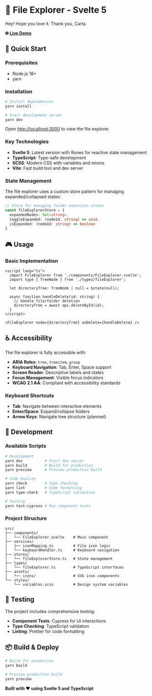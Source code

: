 # 🌳 File Explorer - Svelte 5

Hey! Hope you love it. Thank you, Carta.

**🌐 [Live Demo](https://file-explorer-x47x.vercel.app)**

## 🚀 Quick Start

### Prerequisites

- Node.js 18+
- yarn

### Installation

```bash
# Install dependencies
yarn install

# Start development server
yarn dev
```

Open [http://localhost:3000](http://localhost:3000) to view the file explorer.

### Key Technologies

- **Svelte 5**: Latest version with Runes for reactive state management
- **TypeScript**: Type-safe development
- **SCSS**: Modern CSS with variables and mixins
- **Vite**: Fast build tool and dev server

### State Management

The file explorer uses a custom store pattern for managing expanded/collapsed states:

```typescript
// Store for managing folder expansion states
const fileExplorerStore = {
  expandedNodes: Set<string>,
  toggleExpanded: (nodeId: string) => void,
  isExpanded: (nodeId: string) => boolean
}
```

## 🎮 Usage

### Basic Implementation

```svelte
<script lang="ts">
  import FileExplorer from './components/FileExplorer.svelte';
  import type { TreeNode } from './types/fileExplorer';

  let directoryTree: TreeNode | null = $state(null);

  async function handleDelete(id: string) {
    // Handle file/folder deletion
    directoryTree = await api.deleteById(id);
  }
</script>

<FileExplorer node={directoryTree} onDelete={handleDelete} />
```

## ♿ Accessibility

The file explorer is fully accessible with:

- **ARIA Roles**: `tree`, `treeitem`, `group`
- **Keyboard Navigation**: Tab, Enter, Space support
- **Screen Reader**: Descriptive labels and states
- **Focus Management**: Visible focus indicators
- **WCAG 2.1 AA**: Compliant with accessibility standards

### Keyboard Shortcuts

- **Tab**: Navigate between interactive elements
- **Enter/Space**: Expand/collapse folders
- **Arrow Keys**: Navigate tree structure (planned)

## 🔧 Development

### Available Scripts

```bash
# Development
yarn dev          # Start dev server
yarn build        # Build for production
yarn preview      # Preview production build

# Code Quality
yarn check        # Type checking
yarn lint         # Code formatting
yarn type-check   # TypeScript validation

# Testing
yarn test:cypress # Run component tests
```

### Project Structure

```
src/
├── components/
│   └── FileExplorer.svelte    # Main component
├── services/
│   ├── iconMapping.ts         # File icon logic
│   └── keyboardHandler.ts     # Keyboard navigation
├── stores/
│   └── fileExplorerStore.ts   # State management
├── types/
│   └── fileExplorer.ts        # TypeScript interfaces
├── assets/
│   └── icons/                 # SVG icon components
└── styles/
    └── variables.scss         # Design system variables
```

## 🧪 Testing

The project includes comprehensive testing:

- **Component Tests**: Cypress for UI interactions
- **Type Checking**: TypeScript validation
- **Linting**: Prettier for code formatting

## 📦 Build & Deploy

```bash
# Build for production
yarn build

# Preview production build
yarn preview
```

**Built with ❤️ using Svelte 5 and TypeScript**
